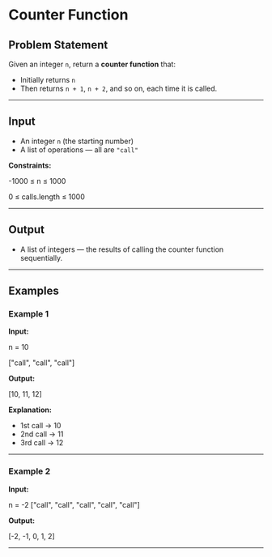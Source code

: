 # Counter Function

## Problem Statement
Given an integer `n`, return a **counter function** that:
- Initially returns `n`
- Then returns `n + 1`, `n + 2`, and so on, each time it is called.

---

## Input
- An integer `n` (the starting number)
- A list of operations — all are `"call"`

**Constraints:**

-1000 ≤ n ≤ 1000

0 ≤ calls.length ≤ 1000


---

## Output
- A list of integers — the results of calling the counter function sequentially.

---

## Examples

### Example 1
**Input:**

n = 10

["call", "call", "call"]

**Output:**

[10, 11, 12]

**Explanation:**
- 1st call → 10  
- 2nd call → 11  
- 3rd call → 12  

---

### Example 2
**Input:**

n = -2
["call", "call", "call", "call", "call"]

**Output:**

[-2, -1, 0, 1, 2]


---
